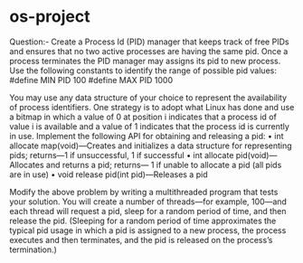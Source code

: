 # os-project
Question:- Create a Process Id (PID) manager that keeps track of free PIDs and ensures that no two active processes are having the same pid. Once a process terminates the PID manager may assigns its pid to new process. Use the following constants to identify the range of possible pid values: #define MIN PID 100 #define MAX PID 1000 
 
You may use any data structure of your choice to represent the availability of process identifiers. One strategy is to adopt what Linux has done and use a bitmap in which a value of 0 at position i indicates that a process id of value i is available and a value of 1 indicates that the process id is currently in use. Implement the following API for obtaining and releasing a pid: 
• int allocate map(void)—Creates and initializes a data structure for representing pids; returns—1 if unsuccessful, 1 if successful • int allocate pid(void)—Allocates and returns a pid; returns— 1 if unable to allocate a pid (all pids are in use) • void release pid(int pid)—Releases a pid  
 
Modify the above problem by writing a multithreaded program that tests your solution. You will create a number of threads—for example, 100—and each thread will request a pid, sleep for a random period of time, and then release the pid. (Sleeping for a random period of time approximates the typical pid usage in which a pid is assigned to a new process, the process executes and then terminates, and the pid is released on the process’s termination.)  
